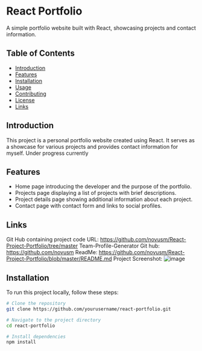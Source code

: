 # React Portfolio

A simple portfolio website built with React, showcasing projects and contact information.

## Table of Contents

- [Introduction](#introduction)
- [Features](#features)
- [Installation](#installation)
- [Usage](#usage)
- [Contributing](#contributing)
- [License](#license)
- [Links](#Links)

## Introduction

This project is a personal portfolio website created using React. It serves as a showcase for various projects and provides contact information for myself. Under progress currently

## Features

- Home page introducing the developer and the purpose of the portfolio.
- Projects page displaying a list of projects with brief descriptions.
- Project details page showing additional information about each project.
- Contact page with contact form and links to social profiles.
  
## Links
Git Hub containing project code URL: https://github.com/novusm/React-Project-Portfolio/tree/master Team-Profile-Generator Git hub: https://github.com/novusm ReadMe: https://github.com/novusm/React-Project-Portfolio/blob/master/README.md Project Screenshot:
![image](https://github.com/novusm/React-Project-Portfolio/assets/126507510/2483168d-e004-4f16-b7bb-07b6ad47fbd6)

## Installation

To run this project locally, follow these steps:

```bash
# Clone the repository
git clone https://github.com/yourusername/react-portfolio.git

# Navigate to the project directory
cd react-portfolio

# Install dependencies
npm install
